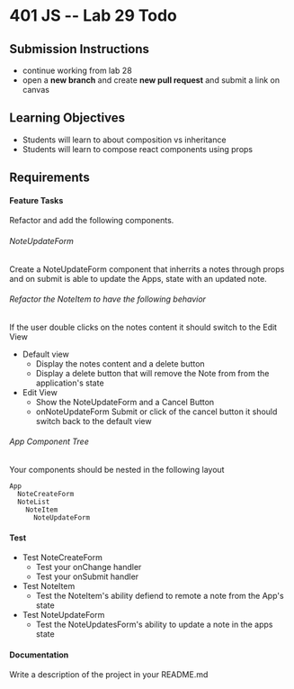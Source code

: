 401 JS --  Lab 29 Todo
===

## Submission Instructions
  * continue working from lab 28
  * open a **new branch** and create **new pull request** and submit a link on canvas
  
## Learning Objectives  
* Students will learn to about composition vs inheritance
* Students will learn to compose react components using props

## Requirements  
 
#### Feature Tasks 
Refactor and add the following components. 

###### NoteUpdateForm 
Create a NoteUpdateForm component that inherrits a notes through props and on submit is able to
update the Apps, state with an updated note.

###### Refactor the NoteItem to have the following behavior
If the user double clicks on the notes content it should switch to the Edit View  
* Default view  
  * Display the notes content and a delete button
  * Display a delete button that will remove the Note from from the application's state
* Edit View 
  * Show the NoteUpdateForm and a Cancel Button
  * onNoteUpdateForm Submit or click of the cancel button it should switch back to the default view

###### App Component Tree
Your components should be nested in the following layout  
``` 
App
  NoteCreateForm
  NoteList
    NoteItem
      NoteUpdateForm
```

#### Test
* Test NoteCreateForm
  * Test your onChange handler
  * Test your onSubmit handler
* Test NoteItem
  * Test the NoteItem's ability defiend to remote a note from the App's state
* Test NoteUpdateForm
  * Test the NoteUpdatesForm's ability to update a note in the apps state

####  Documentation  
Write a description of the project in your README.md
